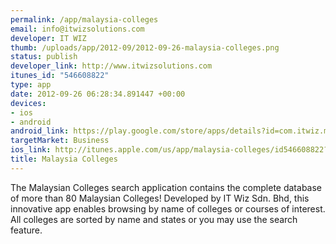 ```yaml
--- 
permalink: /app/malaysia-colleges
email: info@itwizsolutions.com
developer: IT WIZ
thumb: /uploads/app/2012-09/2012-09-26-malaysia-colleges.png
status: publish
developer_link: http://www.itwizsolutions.com
itunes_id: "546608822"
type: app
date: 2012-09-26 06:28:34.891447 +00:00
devices: 
- ios
- android
android_link: https://play.google.com/store/apps/details?id=com.itwiz.malaysiacolleges&feature=search_result#?t=W251bGwsMSwxLDEsImNvbS5pdHdpei5tYWxheXNpYWNvbGxlZ2Vz
targetMarket: Business
ios_link: http://itunes.apple.com/us/app/malaysia-colleges/id546608822?mt=8
title: Malaysia Colleges
---
```


The Malaysian Colleges search application contains the complete database of more than 80 Malaysian Colleges!
Developed by IT Wiz Sdn. Bhd, this innovative app enables browsing by name of colleges or courses of interest. All colleges are sorted by name and states or you may use the search feature.
